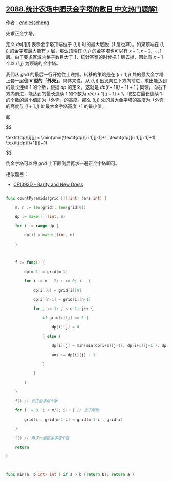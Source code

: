 ## [2088.统计农场中肥沃金字塔的数目 中文热门题解1](https://leetcode.cn/problems/count-fertile-pyramids-in-a-land/solutions/100000/dong-tai-gui-hua-by-endlesscheng-depp)

作者：[endlesscheng](https://leetcode.cn/u/endlesscheng)

先求正金字塔。

定义 $\textit{dp}[i][j]$ 表示金字塔顶端位于 $(i,j)$ 时的最大层数（$1$ 层也算）。如果顶端在 $(i,j)$ 的金字塔最大能有 $x$ 层，那么顶端在 $(i,j)$ 的金字塔也可以有 $x-1,x-2,\cdots,1$ 层。由于要求区域内格子数目大于 $1$，统计答案的时候把 $1$ 层去掉，因此有 $x-1$ 个以 $(i,j)$ 为顶端的金字塔。

我们从 $\textit{grid}$ 的最后一行开始往上递推。转移的策略是在 $(i+1,j)$ 处的最大金字塔上套一层**倒 V 型的「外壳」**。具体来说，从 $(i,j)$ 出发向左下方向前进，求出能达到的最长连续 $1$ 的个数，根据 $\textit{dp}$ 的定义，这就是 $\textit{dp}[i+1][j-1]+1$；同理，向右下方向前进，能达到的最长连续 $1$ 的个数为 $\textit{dp}[i+1][j+1]+1$。取左右最长连续 $1$ 的个数的最小值即为「外壳」的高度。那么 $(i,j)$ 处的最大金字塔的高度为「外壳」的高度与 $(i+1,j)$ 处最大金字塔高度 $+1$ 的最小值。

即

$$
\textit{dp}[i][j] = \min(\min(\textit{dp}[i+1][j-1]+1, \textit{dp}[i+1][j+1]+1), \textit{dp}[i+1][j]+1)
$$

倒金字塔可以将 $\textit{grid}$ 上下颠倒后再求一遍正金字塔即可。

相似题目：

- [CF1393D - Rarity and New Dress](https://codeforces.com/problemset/problem/1393/D)

```go
func countPyramids(grid [][]int) (ans int) {
	m, n := len(grid), len(grid[0])
	dp := make([][]int, m)
	for i := range dp {
		dp[i] = make([]int, n)
	}

	f := func() {
		dp[m-1] = grid[m-1]
		for i := m - 2; i >= 0; i-- {
			dp[i][0] = grid[i][0]
			dp[i][n-1] = grid[i][n-1]
			for j := 1; j < n-1; j++ {
				if grid[i][j] == 0 {
					dp[i][j] = 0
				} else {
					dp[i][j] = min(min(dp[i+1][j-1], dp[i+1][j+1]), dp[i+1][j]) + 1
					ans += dp[i][j] - 1
				}
			}
		}
	}
	f() // 求正金字塔个数
	for i := 0; i < m/2; i++ { // 上下颠倒
		grid[i], grid[m-1-i] = grid[m-1-i], grid[i]
	}
	f() // 再求一遍正金字塔个数
	return
}

func min(a, b int) int { if a > b {return b}; return a }
```